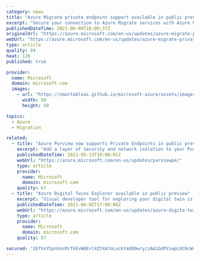 ```yaml
---
category: news
title: "Azure Migrate private endpoint support available in public preview"
excerpt: "Secure your connection to Azure Migrate services with Azure Migrate Private Link.  "
publishedDateTime: 2021-06-09T16:00:37Z
originalUrl: "https://azure.microsoft.com/en-us/updates/azure-migrate-private-endpoint-support-available-in-public-preview/"
webUrl: "https://azure.microsoft.com/en-us/updates/azure-migrate-private-endpoint-support-available-in-public-preview/"
type: article
quality: 84
heat: 126
published: true

provider:
  name: Microsoft
  domain: microsoft.com
  images:
    - url: "https://smartableai.github.io/microsoft-azure/assets/images/organizations/microsoft.com-50x50.jpg"
      width: 50
      height: 50

topics:
  - Azure
  - Migration

related:
  - title: "Azure Purview now supports Private Endpoints in public preview"
    excerpt: "Add a layer of security and network isolation to your Purview account."
    publishedDateTime: 2021-05-13T19:00:01Z
    webUrl: "https://azure.microsoft.com/en-us/updates/purviewpe/"
    type: article
    provider:
      name: Microsoft
      domain: microsoft.com
    quality: 67
  - title: "Azure Digital Twins Explorer available in public preview"
    excerpt: "Visual developer tool for exploring your digital twin is now available as a web application."
    publishedDateTime: 2021-06-02T17:00:06Z
    webUrl: "https://azure.microsoft.com/en-us/updates/azure-digita-twins-explorer-preview/"
    type: article
    provider:
      name: Microsoft
      domain: microsoft.com
    quality: 67

secured: "2EfVxY5pnVosMrTkEvW6ErC4ZtXA7oLuckY4d0Owry/zAA1GdPViepLOCRcWstEPCMY2sR61PU6yyD5Vf1YmEUeFcAMkXtega+lBEs0s1hWQ5glLGCAT6HqBaqFxtdfGtZfK+FOA9LvZaQpJkUZyrGayvNj+fMtaoWcSQLjqXWvAoVZWxCR+9lYO/c4fOwkAmTJXFqK9EOcgTEKf2rLPdVqKBrw8epfyTaD+S5FzR2GP+AA2dYC8UIsSGI7LKHIiXodHisTuOudaC+cBoY72LS+k3cCTHgtRXplGIPHhHzh8uw/t5BIBkUjXMutwMGq1BgNTA5eqXyPmI9tFxlCDo1qrWt9cP171N1aslYCWGxQ=;pUdubOis8AVtnm0oYymjMg=="
---
```


